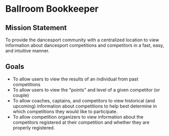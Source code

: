# Ballroom Bookkeeper

## Mission Statement
To provide the dancesport community with a centralized location to view information about dancesport competitions and competitors in a fast, easy, and intuitive manner.

## Goals
* To allow users to view the results of an individual from past competitions
* To allow users to view the "points" and level of a given competitor (or couple)
* To allow coaches, captains, and competitors to view historical (and upcoming) information about competitions to help best determine in which competitions they would like to participate.
* To allow competition organizers to view information about the competitors registered at their competition and whether they are properly registered.
